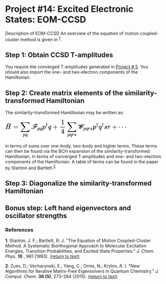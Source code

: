# Project #14: Excited Electronic States: EOM-CCSD

Description of EOM-CCSD
An overview of the equation of motion coupled-cluster method is given in <sup id="r1">[1](#f1)</sup>.

## Step 1: Obtain CCSD T-amplitudes

You require the converged T-amplitudes generated in [Project # 5](../Project%2305). You should also import the one- and two-electron components of the Hamiltonian.

## Step 2: Create matrix elements of the similarity-transformed Hamiltonian

The similarity-transformed Hamiltonian may be written as:

<img src="./figures/so_sim_trans_H.png" height="60">

in terms of sums over one-body, two-body and higher terms. These terms can then be found via the BCH expansion of the similarity-transformed Hamiltonian, in terms of converged T-amplitudes and one- and two-electron components of the Hamiltonian. A table of terms can be found in the paper by Stanton and Bartlett.<sup id="r2">[2](#f2)</sup>

## Step 3: Diagonalize the similarity-transformed Hamiltonian

## Bonus step: Left hand eigenvectors and oscillator strengths

### References
<b id="f1">1</b>: Stanton, J. F.; Bartlett, R. J. "The Equation of Motion Coupled-Cluster Method. A Systematic Biorthogonal Approach to Molecular Excitation Energies, Transition Probabilities, and Excited State Properties." *J. Chem. Phys.* **10** , 981 (1993). [(return to text)](#r1)

<b id="f2">2</b>: Zuev, D.; Vecharynski, E.; Yang, C.; Orms, N.; Krylov, A. I. "New Algorithms for Iterative Matrix-Free Eigensolvers in Quantum Chemistry." *J. Comput. Chem.* **36 (5)**, 273–284 (2015). [(return to text)](#r2)

